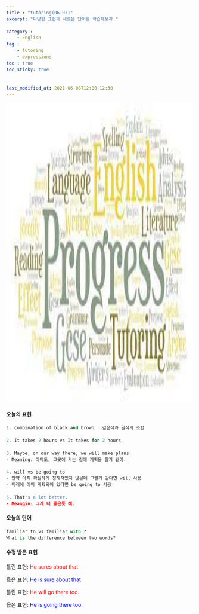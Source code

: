 ```yaml
---
title : "tutoring(06.07)"
excerpt: "다양한 표현과 새로운 단어를 학습해보자."

category :
    - English
tag : 
    - tutoring
    - expressions  
toc : true 
toc_sticky: true


last_modified_at: 2021-06-08T12:00-12:30
---
```


<img src='/assets/tutoring.jpg' width = 1000 height = 800>

#### 오늘의 표현

```py
1. combination of black and brown : 검은색과 갈색의 조합

2. It takes 2 hours vs It takes for 2 hours

3. Maybe, on our way there, we will make plans.
- Meaning: 아마도, 그곳에 가는 길에 계획을 짤거 같아. 

4. will vs be going to 
- 만약 아직 확실하게 정해져있지 않은데 그럴거 같다면 will 사용
- 미래에 이미 계획되어 있다면 be going to 사용

5. That's a lot better.
- Meangin: 그게 더 좋은듯 해. 
```

#### 오늘의 단어

```py
familiar to vs familiar with ? 
What is the difference between two words? 
```

#### 수정 받은 표현

틀린 표현: <span style="color:red">He sures about that</span>

옳은 표현: <span style="color:blue">He is sure about that</span>

틀린 표현: <span style="color:red">He will go there too.</span>

옳은 표현: <span style="color:blue">He is going there too.</span>